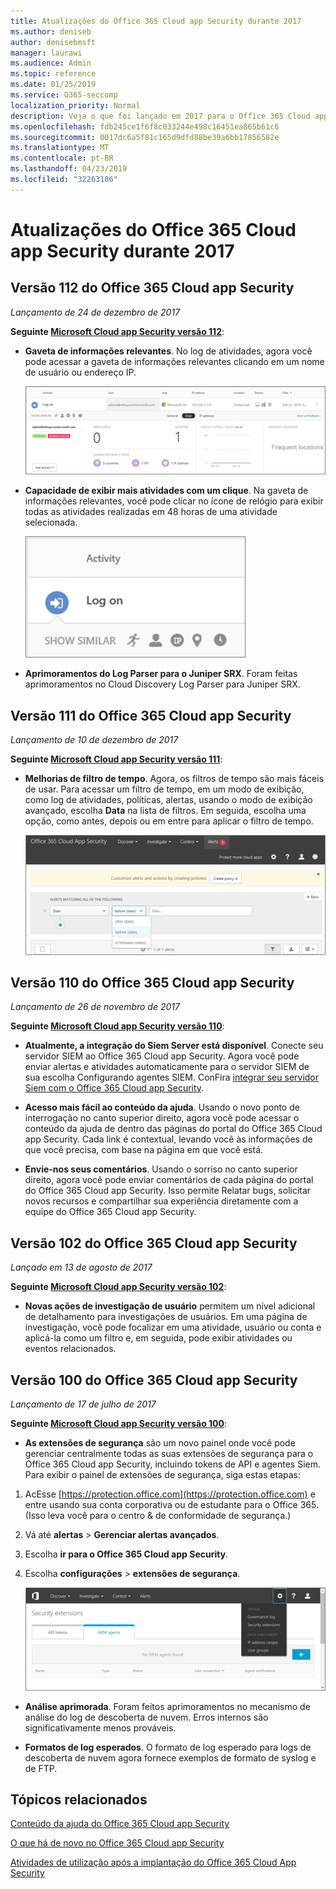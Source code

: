 ```yaml
---
title: Atualizações do Office 365 Cloud app Security durante 2017
ms.author: deniseb
author: denisebmsft
manager: laurawi
ms.audience: Admin
ms.topic: reference
ms.date: 01/25/2019
ms.service: O365-seccomp
localization_priority: Normal
description: Veja o que foi lançado em 2017 para o Office 365 Cloud app Security
ms.openlocfilehash: fdb245ce1f6f8c033244e498c16451ea865b61c6
ms.sourcegitcommit: 0017dc6a5f81c165d9dfd88be39a6bb17856582e
ms.translationtype: MT
ms.contentlocale: pt-BR
ms.lasthandoff: 04/23/2019
ms.locfileid: "32263186"
---
```

# <a name="office-365-cloud-app-security-updates-during-2017"></a>Atualizações do Office 365 Cloud app Security durante 2017
    
## <a name="office-365-cloud-app-security-release-112"></a>Versão 112 do Office 365 Cloud app Security

*Lançamento de 24 de dezembro de 2017* 
  
**Seguinte [Microsoft Cloud app Security versão 112](https://docs.microsoft.com/cloud-app-security/release-notes#cloud-app-security-release-112)**: 
  
- **Gaveta de informações relevantes**. No log de atividades, agora você pode acessar a gaveta de informações relevantes clicando em um nome de usuário ou endereço IP. 
    
    ![Clique em um nome de usuário ou endereço IP para ver a gaveta de idéias relevante no log de atividades.](media/8e32b3fa-8c0c-4c5e-b248-fe7d7e1b516d.png)
  
- **Capacidade de exibir mais atividades com um clique**. Na gaveta de informações relevantes, você pode clicar no ícone de relógio para exibir todas as atividades realizadas em 48 horas de uma atividade selecionada. 
    
    ![Na gaveta relevante de ideias, você pode clicar no ícone de relógio para ver as atividades realizadas em 48 horas de uma atividade selecionada](media/c6c96aa0-98e5-4205-8873-45f8d6fd0843.png)
  
- **Aprimoramentos do Log Parser para o Juniper SRX**. Foram feitas aprimoramentos no Cloud Discovery Log Parser para Juniper SRX. 
    
## <a name="office-365-cloud-app-security-release-111"></a>Versão 111 do Office 365 Cloud app Security

*Lançamento de 10 de dezembro de 2017* 
  
**Seguinte [Microsoft Cloud app Security versão 111](https://docs.microsoft.com/cloud-app-security/release-notes#cloud-app-security-release-111)**: 
  
- **Melhorias de filtro de tempo**. Agora, os filtros de tempo são mais fáceis de usar. Para acessar um filtro de tempo, em um modo de exibição, como log de atividades, políticas, alertas, usando o modo de exibição avançado, escolha **Data** na lista de filtros. Em seguida, escolha uma opção, como antes, depois ou em entre para aplicar o filtro de tempo. 
    
    ![Use o filtro de data para exibir informações antes, depois ou entre datas.](media/9dbb2a10-f68f-413b-8b4e-88911152cb92.png)
  
## <a name="office-365-cloud-app-security-release-110"></a>Versão 110 do Office 365 Cloud app Security

*Lançamento de 26 de novembro de 2017* 
  
**Seguinte [Microsoft Cloud app Security versão 110](https://docs.microsoft.com/cloud-app-security/release-notes#cloud-app-security-release-110)**: 
  
- **Atualmente, a integração do Siem Server está disponível**. Conecte seu servidor SIEM ao Office 365 Cloud app Security. Agora você pode enviar alertas e atividades automaticamente para o servidor SIEM de sua escolha Configurando agentes SIEM. ConFira [integrar seu servidor Siem com o Office 365 Cloud app Security](integrate-your-siem-server-with-office-365-cas.md).
    
- **Acesso mais fácil ao conteúdo da ajuda**. Usando o novo ponto de interrogação no canto superior direito, agora você pode acessar o conteúdo da ajuda de dentro das páginas do portal do Office 365 Cloud app Security. Cada link é contextual, levando você às informações de que você precisa, com base na página em que você está. 
    
- **Envie-nos seus comentários**. Usando o sorriso no canto superior direito, agora você pode enviar comentários de cada página do portal do Office 365 Cloud app Security. Isso permite Relatar bugs, solicitar novos recursos e compartilhar sua experiência diretamente com a equipe do Office 365 Cloud app Security. 
    
## <a name="office-365-cloud-app-security-release-102"></a>Versão 102 do Office 365 Cloud app Security

*Lançado em 13 de agosto de 2017* 
  
**Seguinte [Microsoft Cloud app Security versão 102](https://docs.microsoft.com/cloud-app-security/release-notes#cloud-app-security-release-102)**: 
  
- **Novas ações de investigação de usuário** permitem um nível adicional de detalhamento para investigações de usuários. Em uma página de investigação, você pode focalizar em uma atividade, usuário ou conta e aplicá-la como um filtro e, em seguida, pode exibir atividades ou eventos relacionados. 
    
## <a name="office-365-cloud-app-security-release-100"></a>Versão 100 do Office 365 Cloud app Security

*Lançamento de 17 de julho de 2017* 
  
**Seguinte [Microsoft Cloud app Security versão 100](https://docs.microsoft.com/cloud-app-security/release-notes#cloud-app-security-release-100)**: 
  
- **As extensões de segurança** são um novo painel onde você pode gerenciar centralmente todas as suas extensões de segurança para o Office 365 Cloud app Security, incluindo tokens de API e agentes Siem. Para exibir o painel de extensões de segurança, siga estas etapas: 
    
1. AcEsse [https://protection.office.com](https://protection.office.com) e entre usando sua conta corporativa ou de estudante para o Office 365. (Isso leva você para o centro &amp; de conformidade de segurança.) 
    
2. Vá até **alertas** \> **Gerenciar alertas avançados**.
    
3. Escolha **ir para o Office 365 Cloud app Security**.
  
4. Escolha **configurações** \> **extensões de segurança**.
    
    ![No portal ASM, escolha configurações \> de extensões de segurança](media/f03d47a1-91ff-41b9-9baf-b514cffe41a8.png)
  
- **Análise aprimorada**. Foram feitos aprimoramentos no mecanismo de análise do log de descoberta de nuvem. Erros internos são significativamente menos prováveis. 
    
- **Formatos de log esperados**. O formato de log esperado para logs de descoberta de nuvem agora fornece exemplos de formato de syslog e de FTP. 
    
## <a name="related-topics"></a>Tópicos relacionados

[Conteúdo da ajuda do Office 365 Cloud app Security](office-365-cas-help.md)

[O que há de novo no Office 365 Cloud app Security](new-in-office-365-cas.md)
  
[Atividades de utilização após a implantação do Office 365 Cloud App Security](utilization-activities-for-ocas.md)

